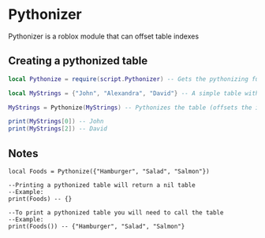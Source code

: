 # Pythonizer
Pythonizer is a roblox module that can offset table indexes

## **Creating a pythonized table**
```lua
local Pythonize = require(script.Pythonizer) -- Gets the pythonizing function using require

local MyStrings = {"John", "Alexandra", "David"} -- A simple table with some strings of names

MyStrings = Pythonize(MyStrings) -- Pythonizes the table (offsets the index by -1)

print(MyStrings[0]) -- John
print(MyStrings[2]) -- David

```

## **Notes**
```
local Foods = Pythonize({"Hamburger", "Salad", "Salmon"})

--Printing a pythonized table will return a nil table
--Example:
print(Foods) -- {}

--To print a pythonized table you will need to call the table
--Example:
print(Foods()) -- {"Hamburger", "Salad", "Salmon"} 
```

